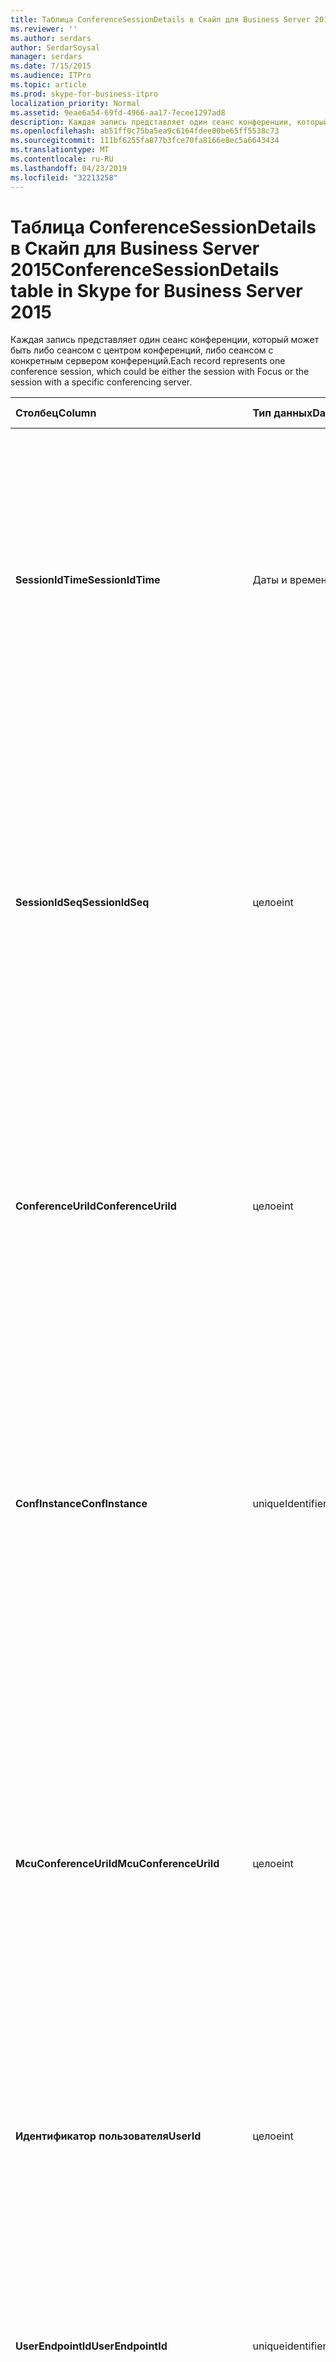 ```yaml
---
title: Таблица ConferenceSessionDetails в Скайп для Business Server 2015
ms.reviewer: ''
ms.author: serdars
author: SerdarSoysal
manager: serdars
ms.date: 7/15/2015
ms.audience: ITPro
ms.topic: article
ms.prod: skype-for-business-itpro
localization_priority: Normal
ms.assetid: 9eae6a54-69fd-4966-aa17-7ecee1297ad8
description: Каждая запись представляет один сеанс конференции, который может быть либо сеансом с центром конференций, либо сеансом с конкретным сервером конференций.
ms.openlocfilehash: ab51ff0c75ba5ea9c6164fdee00be65ff5538c73
ms.sourcegitcommit: 111bf6255fa877b3fce70fa8166e8ec5a6643434
ms.translationtype: MT
ms.contentlocale: ru-RU
ms.lasthandoff: 04/23/2019
ms.locfileid: "32213258"
---
```

# <a name="conferencesessiondetails-table-in-skype-for-business-server-2015"></a><span data-ttu-id="37cb8-103">Таблица ConferenceSessionDetails в Скайп для Business Server 2015</span><span class="sxs-lookup"><span data-stu-id="37cb8-103">ConferenceSessionDetails table in Skype for Business Server 2015</span></span>
 
<span data-ttu-id="37cb8-104">Каждая запись представляет один сеанс конференции, который может быть либо сеансом с центром конференций, либо сеансом с конкретным сервером конференций.</span><span class="sxs-lookup"><span data-stu-id="37cb8-104">Each record represents one conference session, which could be either the session with Focus or the session with a specific conferencing server.</span></span>
  
|<span data-ttu-id="37cb8-105">**Столбец**</span><span class="sxs-lookup"><span data-stu-id="37cb8-105">**Column**</span></span>|<span data-ttu-id="37cb8-106">**Тип данных**</span><span class="sxs-lookup"><span data-stu-id="37cb8-106">**Data Type**</span></span>|<span data-ttu-id="37cb8-107">**Ключ/индекс**</span><span class="sxs-lookup"><span data-stu-id="37cb8-107">**Key/Index**</span></span>|<span data-ttu-id="37cb8-108">**Сведения**</span><span class="sxs-lookup"><span data-stu-id="37cb8-108">**Details**</span></span>|
|:-----|:-----|:-----|:-----|
|<span data-ttu-id="37cb8-109">**SessionIdTime**</span><span class="sxs-lookup"><span data-stu-id="37cb8-109">**SessionIdTime**</span></span> <br/> |<span data-ttu-id="37cb8-110">Даты и времени</span><span class="sxs-lookup"><span data-stu-id="37cb8-110">Datetime</span></span>  <br/> |<span data-ttu-id="37cb8-111">Основной, внешний</span><span class="sxs-lookup"><span data-stu-id="37cb8-111">Primary, Foreign</span></span>  <br/> |<span data-ttu-id="37cb8-112">Время запроса сеанса; используется совместно с **SessionIdSeq** для уникальной идентификации сеанса конференции.</span><span class="sxs-lookup"><span data-stu-id="37cb8-112">Time of session request; used in conjunction with **SessionIdSeq** to uniquely identify a conference session.</span></span> <span data-ttu-id="37cb8-113">В разделе [диалоговых окон в таблице в Скайп для Business Server 2015](dialogs.md) для получения дополнительных сведений.</span><span class="sxs-lookup"><span data-stu-id="37cb8-113">See the [Dialogs table in Skype for Business Server 2015](dialogs.md) for more information.</span></span> <br/> |
|<span data-ttu-id="37cb8-114">**SessionIdSeq**</span><span class="sxs-lookup"><span data-stu-id="37cb8-114">**SessionIdSeq**</span></span> <br/> |<span data-ttu-id="37cb8-115">целое</span><span class="sxs-lookup"><span data-stu-id="37cb8-115">int</span></span>  <br/> |<span data-ttu-id="37cb8-116">Основной, внешний</span><span class="sxs-lookup"><span data-stu-id="37cb8-116">Primary, Foreign</span></span>  <br/> |<span data-ttu-id="37cb8-117">Номер идентификатора для идентификации сеанса.</span><span class="sxs-lookup"><span data-stu-id="37cb8-117">ID number to identify the session.</span></span> <span data-ttu-id="37cb8-118">Используется в сочетании с **SessionIdTime** для уникальной идентификации сеанса конференции.</span><span class="sxs-lookup"><span data-stu-id="37cb8-118">Used in conjunction with **SessionIdTime** to uniquely identify a conference session.</span></span> <span data-ttu-id="37cb8-119">В разделе [диалоговых окон в таблице в Скайп для Business Server 2015](dialogs.md) для получения дополнительных сведений.</span><span class="sxs-lookup"><span data-stu-id="37cb8-119">See the [Dialogs table in Skype for Business Server 2015](dialogs.md) for more information.</span></span> * <br/> |
|<span data-ttu-id="37cb8-120">**ConferenceUriId**</span><span class="sxs-lookup"><span data-stu-id="37cb8-120">**ConferenceUriId**</span></span> <br/> |<span data-ttu-id="37cb8-121">целое</span><span class="sxs-lookup"><span data-stu-id="37cb8-121">int</span></span>  <br/> |<span data-ttu-id="37cb8-122">Внешний</span><span class="sxs-lookup"><span data-stu-id="37cb8-122">Foreign</span></span>  <br/> |<span data-ttu-id="37cb8-123">URI конференции фокус связанные с данного сеанса.</span><span class="sxs-lookup"><span data-stu-id="37cb8-123">Focus conference URI related to this session.</span></span> <span data-ttu-id="37cb8-124">[Таблица ConferenceUris в Скайп для Business Server 2015](conferenceuris.md) для получения дополнительных сведений см.</span><span class="sxs-lookup"><span data-stu-id="37cb8-124">See the [ConferenceUris table in Skype for Business Server 2015](conferenceuris.md) for more information.</span></span> <span data-ttu-id="37cb8-125">URI является конференц-связи с центром URI.</span><span class="sxs-lookup"><span data-stu-id="37cb8-125">This URI is a Focus-based conference URI.</span></span> <br/> |
|<span data-ttu-id="37cb8-126">**ConfInstance**</span><span class="sxs-lookup"><span data-stu-id="37cb8-126">**ConfInstance**</span></span> <br/> |<span data-ttu-id="37cb8-127">uniqueIdentifier</span><span class="sxs-lookup"><span data-stu-id="37cb8-127">uniqueIdentifier</span></span>  <br/> ||<span data-ttu-id="37cb8-128">Идентификатор, между экземплярами повторяющихся конференций, отделяя его.</span><span class="sxs-lookup"><span data-stu-id="37cb8-128">Identifier that differentiates between instances of recurring conferences.</span></span> <span data-ttu-id="37cb8-129">Каждый экземпляр повторяющейся конференции имеет одинаковые параметр ConferenceURI, но разные значения ConfInstance.</span><span class="sxs-lookup"><span data-stu-id="37cb8-129">Each recurring conference instance has the same ConferenceURI but a different ConfInstance value.</span></span>  <br/> <span data-ttu-id="37cb8-130">В этом поле было представлено в Microsoft Lync Server 2013.</span><span class="sxs-lookup"><span data-stu-id="37cb8-130">This field was introduced in Microsoft Lync Server 2013.</span></span>  <br/> |
|<span data-ttu-id="37cb8-131">**McuConferenceUriId**</span><span class="sxs-lookup"><span data-stu-id="37cb8-131">**McuConferenceUriId**</span></span> <br/> |<span data-ttu-id="37cb8-132">целое</span><span class="sxs-lookup"><span data-stu-id="37cb8-132">int</span></span>  <br/> |<span data-ttu-id="37cb8-133">Внешний</span><span class="sxs-lookup"><span data-stu-id="37cb8-133">Foreign</span></span>  <br/> |<span data-ttu-id="37cb8-134">Связанные с URI конференции сервера конференц-связи для данного сеанса.</span><span class="sxs-lookup"><span data-stu-id="37cb8-134">Conferencing server conference URI related to this session.</span></span> <span data-ttu-id="37cb8-135">[Таблица ConferenceUris в Скайп для Business Server 2015](conferenceuris.md) для получения дополнительных сведений см.</span><span class="sxs-lookup"><span data-stu-id="37cb8-135">See the [ConferenceUris table in Skype for Business Server 2015](conferenceuris.md) for more information.</span></span> <span data-ttu-id="37cb8-136">URI является конференц-связи на стороне сервера URI конференции.</span><span class="sxs-lookup"><span data-stu-id="37cb8-136">This URI is the conferencing server-based conference URI.</span></span> <span data-ttu-id="37cb8-137">Для сеансов Focus конференции этот столбец будет null.</span><span class="sxs-lookup"><span data-stu-id="37cb8-137">For Focus conference sessions, this column will be null.</span></span> <br/> |
|<span data-ttu-id="37cb8-138">**Идентификатор пользователя**</span><span class="sxs-lookup"><span data-stu-id="37cb8-138">**UserId**</span></span> <br/> |<span data-ttu-id="37cb8-139">целое</span><span class="sxs-lookup"><span data-stu-id="37cb8-139">int</span></span>  <br/> |<span data-ttu-id="37cb8-140">Внешний</span><span class="sxs-lookup"><span data-stu-id="37cb8-140">Foreign</span></span>  <br/> |<span data-ttu-id="37cb8-141">Идентификатор одного пользователя в сеансе конференц-связи.</span><span class="sxs-lookup"><span data-stu-id="37cb8-141">ID of one user in the conference session.</span></span> <span data-ttu-id="37cb8-142">В [таблице пользователей](users.md) для получения дополнительных сведений см.</span><span class="sxs-lookup"><span data-stu-id="37cb8-142">See the [Users table](users.md) for more information.</span></span> <br/> |
|<span data-ttu-id="37cb8-143">**UserEndpointId**</span><span class="sxs-lookup"><span data-stu-id="37cb8-143">**UserEndpointId**</span></span> <br/> |<span data-ttu-id="37cb8-144">uniqueidentifier</span><span class="sxs-lookup"><span data-stu-id="37cb8-144">uniqueidentifier</span></span>  <br/> ||<span data-ttu-id="37cb8-145">Идентификатор GUID для определения экземпляра конечной точки.</span><span class="sxs-lookup"><span data-stu-id="37cb8-145">A GUID to identify the instance of endpoint.</span></span> <span data-ttu-id="37cb8-146">Например если один пользователь вошел в систему на разных компьютерах с ту же учетную запись, затем каждого машина будет иметь идентификатор другой конечной точки.</span><span class="sxs-lookup"><span data-stu-id="37cb8-146">For example, if one user logs on to different machines with the same account, then each machine will have a different endpoint ID.</span></span>  <br/> |
|<span data-ttu-id="37cb8-147">**OnBehalfOfId**</span><span class="sxs-lookup"><span data-stu-id="37cb8-147">**OnBehalfOfId**</span></span> <br/> |<span data-ttu-id="37cb8-148">целое</span><span class="sxs-lookup"><span data-stu-id="37cb8-148">int</span></span>  <br/> |<span data-ttu-id="37cb8-149">Внешний</span><span class="sxs-lookup"><span data-stu-id="37cb8-149">Foreign</span></span>  <br/> |<span data-ttu-id="37cb8-150">Указывает идентификатор пользователя, что вызывающий абонент находится от имени.</span><span class="sxs-lookup"><span data-stu-id="37cb8-150">Indicates the ID of the user of who the caller is on behalf.</span></span> <span data-ttu-id="37cb8-151">В [таблице пользователей](users.md) для получения дополнительных сведений см.</span><span class="sxs-lookup"><span data-stu-id="37cb8-151">See the [Users table](users.md) for more information.</span></span> <br/> |
|<span data-ttu-id="37cb8-152">**ReferredById**</span><span class="sxs-lookup"><span data-stu-id="37cb8-152">**ReferredById**</span></span> <br/> |<span data-ttu-id="37cb8-153">целое</span><span class="sxs-lookup"><span data-stu-id="37cb8-153">int</span></span>  <br/> |<span data-ttu-id="37cb8-154">Внешний</span><span class="sxs-lookup"><span data-stu-id="37cb8-154">Foreign</span></span>  <br/> |<span data-ttu-id="37cb8-155">Идентификатор пользователя, который называется звонок.</span><span class="sxs-lookup"><span data-stu-id="37cb8-155">ID of the user by who the call is referred.</span></span> <span data-ttu-id="37cb8-156">В [таблице пользователей](users.md) для получения дополнительных сведений см.</span><span class="sxs-lookup"><span data-stu-id="37cb8-156">See the [Users table](users.md) for more information.</span></span> <br/> |
|<span data-ttu-id="37cb8-157">**UserClientVersionId**</span><span class="sxs-lookup"><span data-stu-id="37cb8-157">**UserClientVersionId**</span></span> <br/> |<span data-ttu-id="37cb8-158">целое</span><span class="sxs-lookup"><span data-stu-id="37cb8-158">int</span></span>  <br/> |<span data-ttu-id="37cb8-159">Внешний</span><span class="sxs-lookup"><span data-stu-id="37cb8-159">Foreign</span></span>  <br/> |<span data-ttu-id="37cb8-160">Версия клиента, используемого пользователем конференции.</span><span class="sxs-lookup"><span data-stu-id="37cb8-160">Client version used by the conference user.</span></span> <span data-ttu-id="37cb8-161">[Таблица ClientVersions в Скайп для Business Server 2015](clientversions.md) для получения дополнительных сведений см.</span><span class="sxs-lookup"><span data-stu-id="37cb8-161">See the [ClientVersions table in Skype for Business Server 2015](clientversions.md) for more information.</span></span> <br/> |
|<span data-ttu-id="37cb8-162">**ConfClientVersionId**</span><span class="sxs-lookup"><span data-stu-id="37cb8-162">**ConfClientVersionId**</span></span> <br/> |<span data-ttu-id="37cb8-163">целое</span><span class="sxs-lookup"><span data-stu-id="37cb8-163">int</span></span>  <br/> |<span data-ttu-id="37cb8-164">Внешний</span><span class="sxs-lookup"><span data-stu-id="37cb8-164">Foreign</span></span>  <br/> |<span data-ttu-id="37cb8-165">Версия клиента, используемых сервером конференций.</span><span class="sxs-lookup"><span data-stu-id="37cb8-165">Client version used by the conference server.</span></span> <span data-ttu-id="37cb8-166">[Таблица ClientVersions в Скайп для Business Server 2015](clientversions.md) для получения дополнительных сведений см.</span><span class="sxs-lookup"><span data-stu-id="37cb8-166">See the [ClientVersions table in Skype for Business Server 2015](clientversions.md) for more information.</span></span> <br/> |
|<span data-ttu-id="37cb8-167">**ReplaceDialogIdTime**</span><span class="sxs-lookup"><span data-stu-id="37cb8-167">**ReplaceDialogIdTime**</span></span> <br/> |<span data-ttu-id="37cb8-168">datetime</span><span class="sxs-lookup"><span data-stu-id="37cb8-168">datetime</span></span>  <br/> |<span data-ttu-id="37cb8-169">Внешний</span><span class="sxs-lookup"><span data-stu-id="37cb8-169">Foreign</span></span>  <br/> |<span data-ttu-id="37cb8-170">Номер идентификатора для идентификации диалоговое окно, в котором был заменен текущего сеанса.</span><span class="sxs-lookup"><span data-stu-id="37cb8-170">ID number to identify the dialog which was replaced by current session.</span></span> <span data-ttu-id="37cb8-171">В разделе [диалоговых окон в таблице в Скайп для Business Server 2015](dialogs.md) для получения дополнительных сведений.</span><span class="sxs-lookup"><span data-stu-id="37cb8-171">See the [Dialogs table in Skype for Business Server 2015](dialogs.md) for more information.</span></span> <br/> |
|<span data-ttu-id="37cb8-172">**ReplaceDialogIdSeq**</span><span class="sxs-lookup"><span data-stu-id="37cb8-172">**ReplaceDialogIdSeq**</span></span> <br/> |<span data-ttu-id="37cb8-173">целое</span><span class="sxs-lookup"><span data-stu-id="37cb8-173">int</span></span>  <br/> |<span data-ttu-id="37cb8-174">Внешний</span><span class="sxs-lookup"><span data-stu-id="37cb8-174">Foreign</span></span>  <br/> |<span data-ttu-id="37cb8-175">Номер идентификатора для идентификации сеанса.</span><span class="sxs-lookup"><span data-stu-id="37cb8-175">ID number to identify the session.</span></span> <span data-ttu-id="37cb8-176">Используется в сочетании с **ReplacesDialogIdTime** для уникальной идентификации сеанса, который будет заменен в данном сеансе.</span><span class="sxs-lookup"><span data-stu-id="37cb8-176">Used in conjunction with **ReplacesDialogIdTime** to uniquely identify a session that is replaced by this session.</span></span> <span data-ttu-id="37cb8-177">В разделе [диалоговых окон в таблице в Скайп для Business Server 2015](dialogs.md) для получения дополнительных сведений.</span><span class="sxs-lookup"><span data-stu-id="37cb8-177">See the [Dialogs table in Skype for Business Server 2015](dialogs.md) for more information.</span></span> <br/> |
|<span data-ttu-id="37cb8-178">**IsStartedByConfServer**</span><span class="sxs-lookup"><span data-stu-id="37cb8-178">**IsStartedByConfServer**</span></span> <br/> |<span data-ttu-id="37cb8-179">бит</span><span class="sxs-lookup"><span data-stu-id="37cb8-179">bit</span></span>  <br/> ||<span data-ttu-id="37cb8-180">Указывает ли сеанс начат сервером конференций.</span><span class="sxs-lookup"><span data-stu-id="37cb8-180">Indicates if the session started by the conferencing Server.</span></span>  <br/> |
|<span data-ttu-id="37cb8-181">**IsEndedByConfServer**</span><span class="sxs-lookup"><span data-stu-id="37cb8-181">**IsEndedByConfServer**</span></span> <br/> |<span data-ttu-id="37cb8-182">бит</span><span class="sxs-lookup"><span data-stu-id="37cb8-182">bit</span></span>  <br/> ||<span data-ttu-id="37cb8-183">Указывает, если сеанс завершен сервером конференц-связи.</span><span class="sxs-lookup"><span data-stu-id="37cb8-183">Indicates if the session ended by the conferencing server.</span></span>  <br/> |
|<span data-ttu-id="37cb8-184">**IsUserInternal**</span><span class="sxs-lookup"><span data-stu-id="37cb8-184">**IsUserInternal**</span></span> <br/> |<span data-ttu-id="37cb8-185">бит</span><span class="sxs-lookup"><span data-stu-id="37cb8-185">bit</span></span>  <br/> ||<span data-ttu-id="37cb8-186">Ли пользователь вошел в систему из внутренней или нет.</span><span class="sxs-lookup"><span data-stu-id="37cb8-186">Whether user is logged on from internal or not.</span></span>  <br/> |
|<span data-ttu-id="37cb8-187">**ResponseCode**</span><span class="sxs-lookup"><span data-stu-id="37cb8-187">**ResponseCode**</span></span> <br/> |<span data-ttu-id="37cb8-188">целое</span><span class="sxs-lookup"><span data-stu-id="37cb8-188">int</span></span>  <br/> ||<span data-ttu-id="37cb8-189">Код ответа сеанса Initiation Protocol (SIP) на приглашение на сеанс.</span><span class="sxs-lookup"><span data-stu-id="37cb8-189">Session Initiation Protocol (SIP) response code to the session invitation.</span></span> <span data-ttu-id="37cb8-190">Это поле обычно находятся файлы данных, созданный из начального сообщения ПРИГЛАСИТЬ в сеанс.</span><span class="sxs-lookup"><span data-stu-id="37cb8-190">This field is typically populated by data generated from the initial INVITE message in the session.</span></span> <span data-ttu-id="37cb8-191">Если сообщения не ПРИГЛАСИТЬ поле заполняется с датой и временем первого соответствующего сообщения SIP (BYE, Отмена, сообщения или сведения).</span><span class="sxs-lookup"><span data-stu-id="37cb8-191">If there is no INVITE message then the field is populated with the date and time of the first relevant SIP message (BYE, CANCEL, MESSAGE, or INFO).</span></span>  <br/> |
|<span data-ttu-id="37cb8-192">**DiagnosticId**</span><span class="sxs-lookup"><span data-stu-id="37cb8-192">**DiagnosticId**</span></span> <br/> |<span data-ttu-id="37cb8-193">целое</span><span class="sxs-lookup"><span data-stu-id="37cb8-193">int</span></span>  <br/> ||<span data-ttu-id="37cb8-194">КОД диагностики из заголовка SIP.</span><span class="sxs-lookup"><span data-stu-id="37cb8-194">Diagnostic ID captured from SIP header.</span></span>  <br/> |
|<span data-ttu-id="37cb8-195">**Который**</span><span class="sxs-lookup"><span data-stu-id="37cb8-195">**ServerId**</span></span> <br/> |<span data-ttu-id="37cb8-196">целое</span><span class="sxs-lookup"><span data-stu-id="37cb8-196">int</span></span>  <br/> |<span data-ttu-id="37cb8-197">Внешний</span><span class="sxs-lookup"><span data-stu-id="37cb8-197">Foreign</span></span>  <br/> |<span data-ttu-id="37cb8-198">Идентификатор сервера переднего плана, используемый для данного сеанса.</span><span class="sxs-lookup"><span data-stu-id="37cb8-198">ID of the front-end server used for this session.</span></span> <span data-ttu-id="37cb8-199">В [таблице серверы](servers.md) для получения дополнительных сведений см.</span><span class="sxs-lookup"><span data-stu-id="37cb8-199">See the [Servers table](servers.md) for more information.</span></span> <br/> |
|<span data-ttu-id="37cb8-200">**PoolId**</span><span class="sxs-lookup"><span data-stu-id="37cb8-200">**PoolId**</span></span> <br/> |<span data-ttu-id="37cb8-201">целое</span><span class="sxs-lookup"><span data-stu-id="37cb8-201">int</span></span>  <br/> |<span data-ttu-id="37cb8-202">Внешний</span><span class="sxs-lookup"><span data-stu-id="37cb8-202">Foreign</span></span>  <br/> |<span data-ttu-id="37cb8-203">Идентификатор пула, в котором были записаны сеанса.</span><span class="sxs-lookup"><span data-stu-id="37cb8-203">ID of the pool in which the session was captured.</span></span> <span data-ttu-id="37cb8-204">В [таблице пулы](pools.md) для получения дополнительных сведений см.</span><span class="sxs-lookup"><span data-stu-id="37cb8-204">See the [Pools table](pools.md) for more information.</span></span> <br/> |
|<span data-ttu-id="37cb8-205">**MediationServerId**</span><span class="sxs-lookup"><span data-stu-id="37cb8-205">**MediationServerId**</span></span> <br/> |<span data-ttu-id="37cb8-206">целое</span><span class="sxs-lookup"><span data-stu-id="37cb8-206">int</span></span>  <br/> |<span data-ttu-id="37cb8-207">Внешний</span><span class="sxs-lookup"><span data-stu-id="37cb8-207">Foreign</span></span>  <br/> |<span data-ttu-id="37cb8-208">Использование сервера-посредника вызова.</span><span class="sxs-lookup"><span data-stu-id="37cb8-208">The Mediation Server the call is using.</span></span> <span data-ttu-id="37cb8-209">[Таблица mediationservers](mediationservers.md) для получения дополнительных сведений см.</span><span class="sxs-lookup"><span data-stu-id="37cb8-209">See the [MediationServers table](mediationservers.md) for more information.</span></span> <br/> |
|<span data-ttu-id="37cb8-210">**GatewayId**</span><span class="sxs-lookup"><span data-stu-id="37cb8-210">**GatewayId**</span></span> <br/> |<span data-ttu-id="37cb8-211">целое</span><span class="sxs-lookup"><span data-stu-id="37cb8-211">int</span></span>  <br/> |<span data-ttu-id="37cb8-212">Внешний</span><span class="sxs-lookup"><span data-stu-id="37cb8-212">Foreign</span></span>  <br/> |<span data-ttu-id="37cb8-213">Использование шлюза вызова.</span><span class="sxs-lookup"><span data-stu-id="37cb8-213">The gateway the call is using.</span></span> <span data-ttu-id="37cb8-214">В разделе [Таблица шлюзы в Скайп для Business Server 2015](gateways.md) для получения дополнительных сведений.</span><span class="sxs-lookup"><span data-stu-id="37cb8-214">See the [Gateways table in Skype for Business Server 2015](gateways.md) for more information.</span></span> <br/> |
|<span data-ttu-id="37cb8-215">**EdgeServerId**</span><span class="sxs-lookup"><span data-stu-id="37cb8-215">**EdgeServerId**</span></span> <br/> |<span data-ttu-id="37cb8-216">целое</span><span class="sxs-lookup"><span data-stu-id="37cb8-216">int</span></span>  <br/> |<span data-ttu-id="37cb8-217">Внешний</span><span class="sxs-lookup"><span data-stu-id="37cb8-217">Foreign</span></span>  <br/> |<span data-ttu-id="37cb8-218">Пограничного сервера, с помощью вызова.</span><span class="sxs-lookup"><span data-stu-id="37cb8-218">The Edge Server the call is using.</span></span> <span data-ttu-id="37cb8-219">[Таблица edgeservers в Скайп для Business Server 2015](edgeservers.md) для получения дополнительных сведений см.</span><span class="sxs-lookup"><span data-stu-id="37cb8-219">See the [EdgeServers table in Skype for Business Server 2015](edgeservers.md) for more information.</span></span> <br/> |
|<span data-ttu-id="37cb8-220">**ContentTypeId**</span><span class="sxs-lookup"><span data-stu-id="37cb8-220">**ContentTypeId**</span></span> <br/> |<span data-ttu-id="37cb8-221">целое</span><span class="sxs-lookup"><span data-stu-id="37cb8-221">int</span></span>  <br/> |<span data-ttu-id="37cb8-222">Внешний</span><span class="sxs-lookup"><span data-stu-id="37cb8-222">Foreign</span></span>  <br/> |<span data-ttu-id="37cb8-223">Тип содержимого, используемый в сеансе.</span><span class="sxs-lookup"><span data-stu-id="37cb8-223">Content type used in the session.</span></span> <span data-ttu-id="37cb8-224">В разделе [типы содержимого таблицы в Скайп для Business Server 2015](contenttypes.md) для получения дополнительных сведений.</span><span class="sxs-lookup"><span data-stu-id="37cb8-224">See the [ContentTypes table in Skype for Business Server 2015](contenttypes.md) for more information.</span></span> <br/> |
|<span data-ttu-id="37cb8-225">**InviteTime**</span><span class="sxs-lookup"><span data-stu-id="37cb8-225">**InviteTime**</span></span> <br/> |<span data-ttu-id="37cb8-226">datetime</span><span class="sxs-lookup"><span data-stu-id="37cb8-226">datetime</span></span>  <br/> ||<span data-ttu-id="37cb8-227">Время первого запроса INVITE.</span><span class="sxs-lookup"><span data-stu-id="37cb8-227">The time of the first INVITE request.</span></span> <span data-ttu-id="37cb8-228">Это поле обычно находятся файлы данных, созданный из начального сообщения ПРИГЛАСИТЬ в сеанс.</span><span class="sxs-lookup"><span data-stu-id="37cb8-228">This field is typically populated by data generated from the initial INVITE message in the session.</span></span> <span data-ttu-id="37cb8-229">Если сообщения не ПРИГЛАСИТЬ поле заполняется с датой и временем первого соответствующего сообщения SIP (BYE, Отмена, сообщения или сведения).</span><span class="sxs-lookup"><span data-stu-id="37cb8-229">If there is no INVITE message then the field is populated with the date and time of the first relevant SIP message (BYE, CANCEL, MESSAGE, or INFO).</span></span>  <br/> |
|<span data-ttu-id="37cb8-230">**ResponseTime**</span><span class="sxs-lookup"><span data-stu-id="37cb8-230">**ResponseTime**</span></span> <br/> |<span data-ttu-id="37cb8-231">datetime</span><span class="sxs-lookup"><span data-stu-id="37cb8-231">datetime</span></span>  <br/> ||<span data-ttu-id="37cb8-232">Время первого ОТВЕТА SIP.</span><span class="sxs-lookup"><span data-stu-id="37cb8-232">Time of the first SIP RESPONSE.</span></span> <span data-ttu-id="37cb8-233">Это поле обычно находятся файлы данных, созданный из начального сообщения ПРИГЛАСИТЬ в сеанс.</span><span class="sxs-lookup"><span data-stu-id="37cb8-233">This field is typically populated by data generated from the initial INVITE message in the session.</span></span> <span data-ttu-id="37cb8-234">Если сообщения не ПРИГЛАСИТЬ поле заполняется с датой и временем первого соответствующего сообщения SIP (BYE, Отмена, сообщения или сведения).</span><span class="sxs-lookup"><span data-stu-id="37cb8-234">If there is no INVITE message then the field is populated with the date and time of the first relevant SIP message (BYE, CANCEL, MESSAGE, or INFO).</span></span>  <br/> |
|<span data-ttu-id="37cb8-235">**SessionEndTime**</span><span class="sxs-lookup"><span data-stu-id="37cb8-235">**SessionEndTime**</span></span> <br/> |<span data-ttu-id="37cb8-236">datetime</span><span class="sxs-lookup"><span data-stu-id="37cb8-236">datetime</span></span>  <br/> ||<span data-ttu-id="37cb8-237">Время завершения этого сеанса.</span><span class="sxs-lookup"><span data-stu-id="37cb8-237">The time when the session is ended.</span></span>  <br/> |
|<span data-ttu-id="37cb8-238">**UriTypeId**</span><span class="sxs-lookup"><span data-stu-id="37cb8-238">**UriTypeId**</span></span> <br/> |<span data-ttu-id="37cb8-239">tinyint</span><span class="sxs-lookup"><span data-stu-id="37cb8-239">tinyint</span></span>  <br/> |<span data-ttu-id="37cb8-240">Внешний</span><span class="sxs-lookup"><span data-stu-id="37cb8-240">Foreign</span></span>  <br/> |<span data-ttu-id="37cb8-241">Содержит значение типа MCU URI в [таблице UriTypes](uritypes.md).</span><span class="sxs-lookup"><span data-stu-id="37cb8-241">Contains the MCU URI type value from the [UriTypes table](uritypes.md).</span></span> <span data-ttu-id="37cb8-242">Это поле используется для повышения производительности запросов.</span><span class="sxs-lookup"><span data-stu-id="37cb8-242">This field is used for improving query performance.</span></span>  <br/> <span data-ttu-id="37cb8-243">В этом поле было представлено в Microsoft Lync Server 2013.</span><span class="sxs-lookup"><span data-stu-id="37cb8-243">This field was introduced in Microsoft Lync Server 2013.</span></span>  <br/> |
|<span data-ttu-id="37cb8-244">**UserFlag**</span><span class="sxs-lookup"><span data-stu-id="37cb8-244">**UserFlag**</span></span> <br/> |<span data-ttu-id="37cb8-245">smallint</span><span class="sxs-lookup"><span data-stu-id="37cb8-245">smallint</span></span>  <br/> || <span data-ttu-id="37cb8-246">Немного значение, которое указывает атрибуты пользователя.</span><span class="sxs-lookup"><span data-stu-id="37cb8-246">A bit set that indicates the user attributes.</span></span> <span data-ttu-id="37cb8-247">Список определений следующих атрибутов:</span><span class="sxs-lookup"><span data-stu-id="37cb8-247">The following attribute definitions are listed:</span></span> <br/>  <span data-ttu-id="37cb8-248">Интегрированное со стационарным телефоном — 1</span><span class="sxs-lookup"><span data-stu-id="37cb8-248">Integrated with desktop phone - 1</span></span> <br/> |
|<span data-ttu-id="37cb8-249">**CallFlag**</span><span class="sxs-lookup"><span data-stu-id="37cb8-249">**CallFlag**</span></span> <br/> |<span data-ttu-id="37cb8-250">smallint</span><span class="sxs-lookup"><span data-stu-id="37cb8-250">smallint</span></span>  <br/> || <span data-ttu-id="37cb8-251">Немного задано, который указывает атрибуты вызова.</span><span class="sxs-lookup"><span data-stu-id="37cb8-251">A bit set that indicates the call attributes.</span></span> <span data-ttu-id="37cb8-252">Список определений следующих атрибутов:</span><span class="sxs-lookup"><span data-stu-id="37cb8-252">The following attribute definitions are listed:</span></span> <br/>  <span data-ttu-id="37cb8-253">Повторный сеанс — 1</span><span class="sxs-lookup"><span data-stu-id="37cb8-253">Retried Session - 1</span></span> <br/> |
|<span data-ttu-id="37cb8-254">**LastModifiedTime**</span><span class="sxs-lookup"><span data-stu-id="37cb8-254">**LastModifiedTime**</span></span> <br/> |<span data-ttu-id="37cb8-255">Даты и времени</span><span class="sxs-lookup"><span data-stu-id="37cb8-255">Datetime</span></span>  <br/> ||<span data-ttu-id="37cb8-256">Для внутреннего использования службой мониторинга.</span><span class="sxs-lookup"><span data-stu-id="37cb8-256">For internal use by the Monitoring service.</span></span>  <br/> <span data-ttu-id="37cb8-257">В этом поле было представлено в Скайп для Business Server 2015.</span><span class="sxs-lookup"><span data-stu-id="37cb8-257">This field was introduced in Skype for Business Server 2015.</span></span>  <br/> |
   
<span data-ttu-id="37cb8-258">\*Для большинства сеансов SessionIdSeq будут иметь значение 1.</span><span class="sxs-lookup"><span data-stu-id="37cb8-258">\* For most sessions, SessionIdSeq will have the value of 1.</span></span> <span data-ttu-id="37cb8-259">Если нескольких сеансов запускается в точности то же время, SessionIdSeq для одного равно 1, а для другой будет иметь значение 2 и т. д.</span><span class="sxs-lookup"><span data-stu-id="37cb8-259">If multiple sessions start at exactly the same time, the SessionIdSeq for one will be 1, for another will be 2, and so on.</span></span>
  

